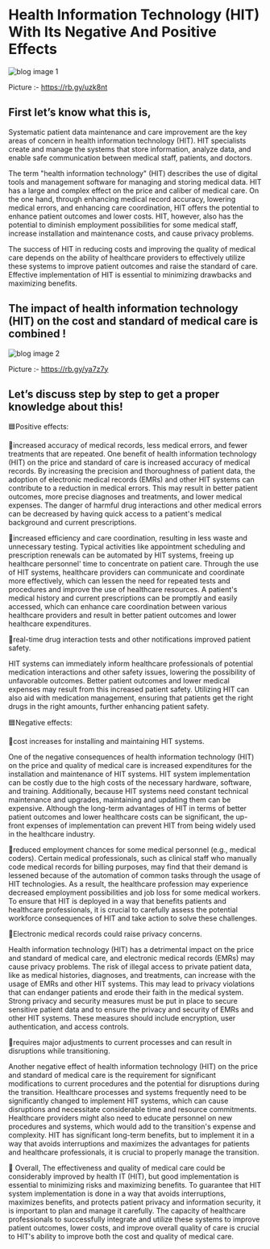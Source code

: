 # Health Information Technology (HIT) With Its Negative And Positive Effects

![blog image 1](https://user-images.githubusercontent.com/119295853/215843591-a9951694-ab7b-412b-9b0d-657064dd7cea.jpg)

Picture :- https://rb.gy/uzk8nt 

## First let’s know what this is,

Systematic patient data maintenance and care improvement are the key areas of concern in health information technology (HIT). HIT specialists create and manage the systems that store information, analyze data, and enable safe communication between medical staff, patients, and doctors.

The term "health information technology" (HIT) describes the use of digital tools and management software for managing and storing medical data. HIT has a large and complex effect on the price and caliber of medical care. On the one hand, through enhancing medical record accuracy, lowering medical errors, and enhancing care coordination, HIT offers the potential to enhance patient outcomes and lower costs. HIT, however, also has the potential to diminish employment possibilities for some medical staff, increase installation and maintenance costs, and cause privacy problems.

The success of HIT in reducing costs and improving the quality of medical care depends on the ability of healthcare providers to effectively utilize these systems to improve patient outcomes and raise the standard of care. Effective implementation of HIT is essential to minimizing drawbacks and maximizing benefits.

## The impact of health information technology (HIT) on the cost and standard of medical care is combined !

![blog image 2](https://user-images.githubusercontent.com/119295853/215848407-c5db8ab7-0359-4a85-af2c-79c6f3810416.jpg)

Picture :- https://rb.gy/ya7z7y 

## Let’s discuss step by step to get a proper knowledge about this!

🟦Positive effects:

increased accuracy of medical records, less medical errors, and fewer treatments that are repeated.
One benefit of health information technology (HIT) on the price and standard of care is increased accuracy of medical records. By increasing the precision and thoroughness of patient data, the adoption of electronic medical records (EMRs) and other HIT systems can contribute to a reduction in medical errors. This may result in better patient outcomes, more precise diagnoses and treatments, and lower medical expenses. The danger of harmful drug interactions and other medical errors can be decreased by having quick access to a patient's medical background and current prescriptions.

increased efficiency and care coordination, resulting in less waste and unnecessary testing.
Typical activities like appointment scheduling and prescription renewals can be automated by HIT systems, freeing up healthcare personnel' time to concentrate on patient care. Through the use of HIT systems, healthcare providers can communicate and coordinate more effectively, which can lessen the need for repeated tests and procedures and improve the use of healthcare resources. A patient's medical history and current prescriptions can be promptly and easily accessed, which can enhance care coordination between various healthcare providers and result in better patient outcomes and lower healthcare expenditures.

real-time drug interaction tests and other notifications improved patient safety.

HIT systems can immediately inform healthcare professionals of potential medication interactions and other safety issues, lowering the possibility of unfavorable outcomes. Better patient outcomes and lower medical expenses may result from this increased patient safety. Utilizing HIT can also aid with medication management, ensuring that patients get the right drugs in the right amounts, further enhancing patient safety.

🟦Negative effects:

cost increases for installing and maintaining HIT systems.

One of the negative consequences of health information technology (HIT) on the price and quality of medical care is increased expenditures for the installation and maintenance of HIT systems. HIT system implementation can be costly due to the high costs of the necessary hardware, software, and training. Additionally, because HIT systems need constant technical maintenance and upgrades, maintaining and updating them can be expensive. Although the long-term advantages of HIT in terms of better patient outcomes and lower healthcare costs can be significant, the up-front expenses of implementation can prevent HIT from being widely used in the healthcare industry.

reduced employment chances for some medical personnel (e.g., medical coders).
Certain medical professionals, such as clinical staff who manually code medical records for billing purposes, may find that their demand is lessened because of the automation of common tasks through the usage of HIT technologies. As a result, the healthcare profession may experience decreased employment possibilities and job loss for some medical workers. To ensure that HIT is deployed in a way that benefits patients and healthcare professionals, it is crucial to carefully assess the potential workforce consequences of HIT and take action to solve these challenges.

Electronic medical records could raise privacy concerns.

Health information technology (HIT) has a detrimental impact on the price and standard of medical care, and electronic medical records (EMRs) may cause privacy problems. The risk of illegal access to private patient data, like as medical histories, diagnoses, and treatments, can increase with the usage of EMRs and other HIT systems. This may lead to privacy violations that can endanger patients and erode their faith in the medical system. Strong privacy and security measures must be put in place to secure sensitive patient data and to ensure the privacy and security of EMRs and other HIT systems. These measures should include encryption, user authentication, and access controls.

requires major adjustments to current processes and can result in disruptions while transitioning.

Another negative effect of health information technology (HIT) on the price and standard of medical care is the requirement for significant modifications to current procedures and the potential for disruptions during the transition. Healthcare processes and systems frequently need to be significantly changed to implement HIT systems, which can cause disruptions and necessitate considerable time and resource commitments. Healthcare providers might also need to educate personnel on new procedures and systems, which would add to the transition's expense and complexity. HIT has significant long-term benefits, but to implement it in a way that avoids interruptions and maximizes the advantages for patients and healthcare professionals, it is crucial to properly manage the transition.

🔲 Overall,
The effectiveness and quality of medical care could be considerably improved by health IT (HIT), but good implementation is essential to minimizing risks and maximizing benefits. To guarantee that HIT system implementation is done in a way that avoids interruptions, maximizes benefits, and protects patient privacy and information security, it is important to plan and manage it carefully. The capacity of healthcare professionals to successfully integrate and utilize these systems to improve patient outcomes, lower costs, and improve overall quality of care is crucial to HIT's ability to improve both the cost and quality of medical care.
